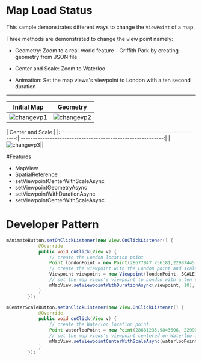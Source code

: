 # Map Load Status
This sample demonstrates different ways to change the ```ViewPoint``` of a map. 


Three methods are demonstrated to change the view point namely:

* Geometry: Zoom to a real-world feature - Griffith Park by creating geometry from JSON file
 
* Center and Scale: Zoom to Waterloo

* Animation: Set the map views's viewpoint to London with a ten second duration  
---  
|  Initial Map                                                |  Geometry                                         |
|:-----------------------------------------------------------:|:-----------------------------------------------------------:|
|![changevp1](https://cloud.githubusercontent.com/assets/12448081/15730683/8962423a-2823-11e6-8893-1a963ba07c8d.png)|![changevp2](https://cloud.githubusercontent.com/assets/12448081/15730692/9bf3d30a-2823-11e6-8a1d-de959f062772.png)|      

|  Center and Scale                               |
|:-----------------------------------------------------------:|:-----------------------------------------------------------:|
|![changevp3](https://cloud.githubusercontent.com/assets/12448081/15730697/a66ac8a2-2823-11e6-8726-c559c0287e00.png)||

#Features

* MapView
* SpatialReference
* setViewpointCenterWithScaleAsync
* setViewpointGeometryAsync
* setViewpointWithDurationAsync
* setViewpointCenterWithScaleAsync

# Developer Pattern

```java
mAnimateButton.setOnClickListener(new View.OnClickListener() {
            @Override
            public void onClick(View v) {
                // create the London location point
                Point londonPoint = new Point(28677947.756181,22987445.6186465, spatialReference);
                // create the viewpoint with the London point and scale
                Viewpoint viewpoint = new Viewpoint(londonPoint, SCALE);
                // set the map views's viewpoint to London with a ten second duration
                mMapView.setViewpointWithDurationAsync(viewpoint, 10);
            }
        });
        
mCenterScaleButton.setOnClickListener(new View.OnClickListener() {
            @Override
            public void onClick(View v) {
                // create the Waterloo location point
                Point waterlooPoint = new Point(28681235.9843606, 22990575.7224154, spatialReference);
                // set the map views's viewpoint centered on Waterloo and scaled
                mMapView.setViewpointCenterWithScaleAsync(waterlooPoint, SCALE);
            }
        });
```
